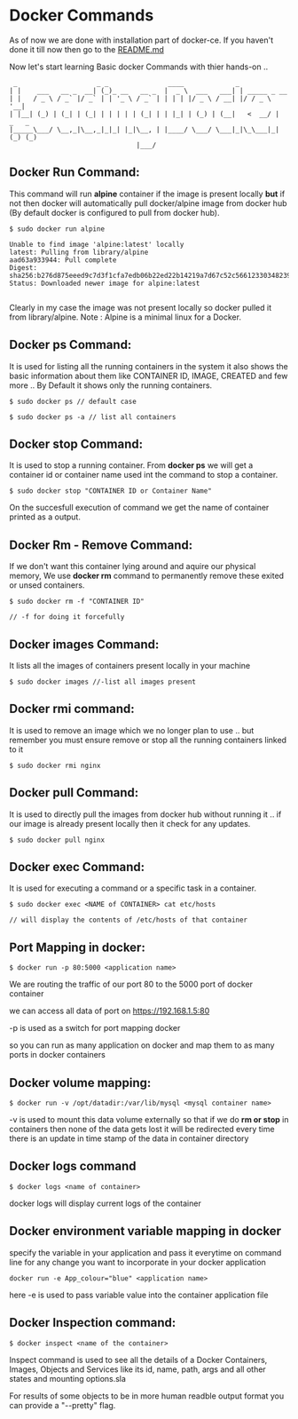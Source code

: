 # Docker Commands

As of now we are done with installation part of docker-ce. If you haven't done it till now then go to the [README.md](https://github.com/priyansh19/Fun-With-Docker/blob/master/README.md) 

Now let's start learning Basic docker Commands with thier hands-on ..
```shell
 _                    _ _               ____             _                     
| |    ___   __ _  __| (_)_ __   __ _  |  _ \  ___   ___| | _____ _ __         
| |   / _ \ / _` |/ _` | | '_ \ / _` | | | | |/ _ \ / __| |/ / _ \ '__|        
| |__| (_) | (_| | (_| | | | | | (_| | | |_| | (_) | (__|   <  __/ |     _   _ 
|_____\___/ \__,_|\__,_|_|_| |_|\__, | |____/ \___/ \___|_|\_\___|_|    (_) (_)
                                |___/                                          
```
## Docker Run Command:

This command will run **alpine** container if the image is present locally **but** if not then docker will automatically pull docker/alpine image from docker hub (By default docker is configured to pull from docker hub).

```shell
$ sudo docker run alpine

Unable to find image 'alpine:latest' locally
latest: Pulling from library/alpine
aad63a933944: Pull complete 
Digest: sha256:b276d875eeed9c7d3f1cfa7edb06b22ed22b14219a7d67c52c56612330348239
Status: Downloaded newer image for alpine:latest
 
```
Clearly in my case the image was not present locally so docker pulled it from library/alpine. 
Note : Alpine is a minimal linux for a Docker.

## Docker ps Command:

It is used for listing all the running containers in the system it also shows the basic information about them like CONTAINER ID, IMAGE, CREATED and few more .. 
By Default it shows only the running containers.

```shell
$ sudo docker ps // default case

$ sudo docker ps -a // list all containers 

```
## Docker stop Command:

It is used to stop a running container. From **docker ps** we will get a container id or container name used int the command to stop a container.

```shell
$ sudo docker stop "CONTAINER ID or Container Name"
```
On the succesfull execution of command we get the name of container printed as a output.

## Docker Rm - Remove Command:

If we don't want this container lying around and aquire our physical memory, We use **docker rm** command to permanently remove these exited or unsed containers.

```shell
$ sudo docker rm -f "CONTAINER ID"

// -f for doing it forcefully

```   

## Docker images Command:

It lists all the images of containers present locally in your machine

```shell
$ sudo docker images //-list all images present

```
## Docker rmi command:

It is used to remove an image which we no longer plan to use .. but remember you must ensure remove or stop all the running containers linked to it

```shell
$ sudo docker rmi nginx

``` 

## Docker pull Command:

It is used to directly pull the images from docker hub without running it .. if our image is already present locally then it check for any updates. 

```shell
$ sudo docker pull nginx
```

## Docker exec Command:

It is used for executing a command or a specific task in a container. 

```shell
$ sudo docker exec <NAME of CONTAINER> cat etc/hosts

// will display the contents of /etc/hosts of that container
```

## Port Mapping in docker: 

```shell
$ docker run -p 80:5000 <application name>
```

We are routing the traffic of our port 80 to the 5000 port of docker container 

we can access all data of port on https://192.168.1.5:80

-p is used as a switch for port mapping docker
 
so you can run as many application on docker and map them to as many ports in docker containers

## Docker volume mapping:

```shell
$ docker run -v /opt/datadir:/var/lib/mysql <mysql container name>
```

-v is used to mount this data volume externally so that if we do **rm or stop** in containers then none of the data gets lost it will be redirected every time there is an update in time stamp of the data in container directory

## Docker logs command

```shell
$ docker logs <name of container>
```

docker logs will display current logs of the container 
 
## Docker environment variable mapping in docker 

specify the variable in your application and pass it everytime on command line for any change you want to incorporate in your docker application 

```shell
docker run -e App_colour="blue" <application name>
```

here -e is used to pass variable value into the container application file

## Docker Inspection command:

```shell
$ docker inspect <name of the container>
```

Inspect command is used to see all the details of a Docker Containers, Images, Objects and Services like its id, name, path, args and all other states and mounting options.sla

For results of some objects to be in more human readble output format you can provide a "--pretty" flag. 








































